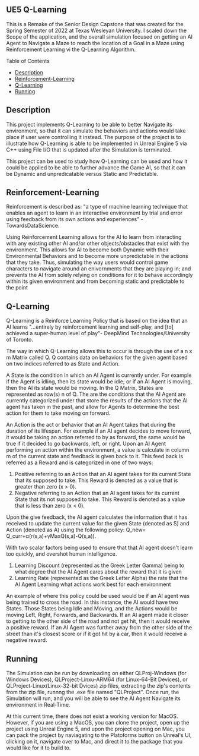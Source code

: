 ## UE5 Q-Learning

This is a Remake of the Senior Design Capstone that was created for the Spring Semester of 2022 at Texas Wesleyan University. I scaled down the Scope of the application, and the overall simulation focused on getting an AI Agent to Navigate a Maze to reach the location of a Goal in a Maze using Reinforcement Learning vi the Q-Learning Algorithm. 

Table of Contents
- [Description](#Description)
- [Reinforcement-Learning](#Reinforcement-Learning)
- [Q-Learning](#Q-Learning)
- [Running](#Running)

## Description

This project implements Q-Learning to be able to better Navigate its environment, so that it can simulate the behaviors and actions would take place if user were controlling it instead. The purpose of the project is to illustrate how Q-Learning is able to be implemented in Unreal Engine 5 via C++ using File I/O that is updated after the Simulation is terminated. 

This project can be used to study how Q-Learning can be used and how it could be applied to be able to further advance the Game AI, so that it can be Dynamic and unpredicatable versus Static and Predictable. 

## Reinforcement-Learning

Reinforcement is described as: "a type of machine learning technique that enables an agent to learn in an interactive environment by trial and error using feedback from its own actions and experiences" - TowardsDataScience. 

Using Reinforcement Learning allows for the AI to learn from interacting with any existing other AI and/or other objects/obstacles that exist with the environment. This allows for AI to become both Dynamic with their Environmental Behaviors and to become more unpredictable in the actions that they take. Thus, simulating the way users would control game characters to navigate around an enivornments that they are playing in; and prevents the AI from solely relying on conditions for it to behave accordingly within its given environment and from becoming static and predictable to the point

## Q-Learning

Q-Learning is a Reinforce Learning Policy that is based on the idea that an AI learns "...entirely by reinforcement learning and self-play, and [to] achieved a super-human level of play"- DeepMind Technologies/University of Toronto.

The way in which Q-Learning allows this to occur is through the use of a n x m Matrix called Q. Q contains data on behaviors for the given agent based on two indices referred to as State and Action.

A State is the condition in which an AI Agent is currently under. For example if the Agent is idling, then its state would be idle; or if an AI Agent is moving, then the AI its state would be moving. In the Q Matrix, States are represented as row(s) n of Q. The are the conditions that the AI Agent are currently categorized under that store the results of the actions that the AI agent has taken in the past, and allow for Agents to determine the best action for them to take moving on forward.

An Action is the act or behavior that an AI Agent takes that during the duration of its lifespan. For example if an AI agent decides to move forward, it would be taking an action referred to by as forward, the same would be true if it decided to go backwards, left, or right. Upon an AI Agent performing an action within the environment, a value is calculate in column m of the current state and feedback is given back to it. This feed back is referred as a Reward and is categorized in one of two ways:

1. Positive referring to an Action that an AI agent takes for its current State that its supposed to take. This Reward is denoted as a value that is greater than zero (x > 0).
2. Negative referring to an Action that an AI agent takes for its current State that its not supposed to take. This Reward is denoted as a value that is less than zero (x < 0).

Upon the give feedback, the AI agent calculates the information that it has received to update the current value for the given State (denoted as S) and Action (denoted as A) using the following policy: Q_new= Q_curr+α(r(s,a)+γMaxQ(s,a)-Q(s,a)).

With two scalar factors being used to ensure that that AI agent doesn't learn too quickly, and overshot human intelligence.

  1. Learning Discount (represented as the Greek Letter Gamma) being to what degree that the AI Agent cares about the reward that it is given
  2. Learning Rate (represented as the Greek Letter Alpha) the rate that the AI Agent Learning what actions work best for each environment

An example of where this policy could be used would be if an AI agent was being trained to cross the road. In this instance, the AI would have two States. Those States being Idle and Moving, and the Actions would be moving Left, Right, Forwards, and Backwards. If an AI agent made it closer to getting to the other side of the road and not get hit, then it would receive a positive reward. If an AI Agent was further away from the other side of the street than it's closest score or if it got hit by a car, then it would receive a negative reward.


## Running

The Simulation can be run by downloading on either QLProj-Windows (for Windows Devices), QLProject-Linxu-ARM64 (for Linux-64-Bit Devices), or QLProject-Linux(Linux-32-bit Dvices) zip files, extracting the zip's contents from the zip file, runnng the .exe file named "QLProject". Once run, the Simulation will run, and you will be able to see the AI Agent Navigate its environment in Real-Time. 

At this current time, there does not exist a working version for MacOS. However, if you are using a MacOS, you can clone the project, open up the project using Unreal Engine 5, and upon the project opening on Mac, you can pack the project by naviagating to the Platoforms button on Unreal's UI, clicking on it, navigate over to Mac, and direct it to the package that you would like for it to build to. 
